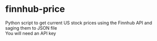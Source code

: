  # finnhub-price
Python script to get current US stock prices using the Finnhub API and saging them to JSON file  
You will need an API key 
